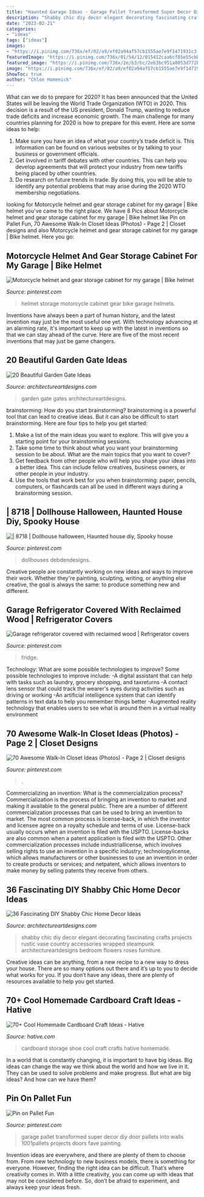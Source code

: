 ```yaml
---
title: "Haunted Garage Ideas - Garage Pallet Transformed Super Decor Diy Door Pallets Into Walls 1001pallets Projects Doors Fave Painting"
description: "Shabby chic diy decor elegant decorating fascinating crafts projects rustic vase country accessories wrapped steampunk architectureartdesigns bedroom flowers roses furniture"
date: "2023-02-21"
categories:
- "ideas"
tags: ["ideas"]
images:
- "https://i.pinimg.com/736x/ef/02/a9/ef02a94af57cb1555ae7e9f1471931c3--pallet-door-pallet-wall-decor.jpg"
featuredImage: "https://i.pinimg.com/736x/01/54/12/015412caa6cf85e55cbb2e0a741a6bf6.jpg"
featured_image: "https://i.pinimg.com/736x/2e/b3/bc/2eb3bc951a8053d772bf1d69db194a6f--garages-refrigerator.jpg"
image: "https://i.pinimg.com/736x/ef/02/a9/ef02a94af57cb1555ae7e9f1471931c3--pallet-door-pallet-wall-decor.jpg"
ShowToc: true
author: "Chloe Homenick"
---
```



What can we do to prepare for 2020?
It has been announced that the United States will be leaving the World Trade Organization (WTO) in 2020. This decision is a result of the US president, Donald Trump, wanting to reduce trade deficits and increase economic growth. The main challenge for many countries planning for 2020 is how to prepare for this event. Here are some ideas to help: 
1. Make sure you have an idea of what your country’s trade deficit is. This information can be found on various websites or by talking to your business or government officials. 
2. Get involved in tariff debates with other countries. This can help you develop agreements that will protect your industry from new tariffs being placed by other countries. 
3. Do research on future trends in trade. By doing this, you will be able to identify any potential problems that may arise during the 2020 WTO membership negotiations.

	

		
looking for Motorcycle helmet and gear storage cabinet for my garage | Bike helmet you've came to the right place. We have 8 Pics about Motorcycle helmet and gear storage cabinet for my garage | Bike helmet like Pin on Pallet Fun, 70 Awesome Walk-In Closet Ideas (Photos) - Page 2 | Closet designs and also Motorcycle helmet and gear storage cabinet for my garage | Bike helmet. Here you go:
		
    
## Motorcycle Helmet And Gear Storage Cabinet For My Garage | Bike Helmet

<img loading=lazy src="https://i.pinimg.com/736x/2c/55/d8/2c55d89e9d5f4e234ff5e1c7525d9938.jpg" onerror="this.onerror=null;this.src='https://tse4.mm.bing.net/th?id=OIP.Q2N44tCTOqRpWIKJfZEWeQHaJ3&amp;pid=15.1';" alt="Motorcycle helmet and gear storage cabinet for my garage | Bike helmet">

_Source: pinterest.com_

>helmet storage motorcycle cabinet gear bike garage helmets. 

	

Inventions have always been a part of human history, and the latest invention may just be the most useful one yet. With technology advancing at an alarming rate, it's important to keep up with the latest in inventions so that we can stay ahead of the curve. Here are five of the most recent inventions that may just be game changers.

    
## 20 Beautiful Garden Gate Ideas

<img loading=lazy src="https://www.architectureartdesigns.com/wp-content/uploads/2013/03/Gates-ArchitectureArtDesigns-10.jpg" onerror="this.onerror=null;this.src='https://tse4.mm.bing.net/th?id=OIP.Nb3wnJJnCvV6W3P9ACjC6wHaLH&amp;pid=15.1';" alt="20 Beautiful Garden Gate Ideas">

_Source: architectureartdesigns.com_

>garden gate gates architectureartdesigns. 

	

brainstorming: How do you start brainstorming?
brainstorming is a powerful tool that can lead to creative ideas. But it can also be difficult to start brainstorming. Here are four tips to help you get started: 
1. Make a list of the main ideas you want to explore. This will give you a starting point for your brainstorming sessions.
2. Take some time to think about what you want your brainstorming session to be about. What are the main topics that you want to cover? 
3. Get feedback from other people who will help you shape your ideas into a better idea. This can include fellow creatives, business owners, or other people in your industry. 
4. Use the tools that work best for you when brainstorming: paper, pencils, computers, or flashcards can all be used in different ways during a brainstorming session.

    
## | 8718 | Dollhouse Halloween, Haunted House Diy, Spooky House

<img loading=lazy src="https://i.pinimg.com/736x/62/20/92/6220923c8821b311a58b71f93fb4c4ff.jpg" onerror="this.onerror=null;this.src='https://tse2.mm.bing.net/th?id=OIP.EJtsg8QQKucr7LIAI5nApQHaJ3&amp;pid=15.1';" alt="| 8718 | Dollhouse halloween, Haunted house diy, Spooky house">

_Source: pinterest.com_

>dollhouses debdendesigns. 

	

Creative people are constantly working on new ideas and ways to improve their work. Whether they're painting, sculpting, writing, or anything else creative, the goal is always the same: to produce something new and different.

    
## Garage Refrigerator Covered With Reclaimed Wood | Refrigerator Covers

<img loading=lazy src="https://i.pinimg.com/736x/2e/b3/bc/2eb3bc951a8053d772bf1d69db194a6f--garages-refrigerator.jpg" onerror="this.onerror=null;this.src='https://tse2.mm.bing.net/th?id=OIP.GoBgnRj1BpPZHIaim4wp8gHaJ3&amp;pid=15.1';" alt="Garage refrigerator covered with reclaimed wood | Refrigerator covers">

_Source: pinterest.com_

>fridge. 

	

Technology: What are some possible technologies to improve?
Some possible technologies to improve include: 
-A digital assistant that can help with tasks such as laundry, grocery shopping, and taxreturns 
-A contact lens sensor that could track the wearer's eyes during activities such as driving or working 
-An artificial intelligence system that can identify patterns in text data to help you remember things better 
-Augmented reality technology that enables users to see what is around them in a virtual reality environment

    
## 70 Awesome Walk-In Closet Ideas (Photos) - Page 2 | Closet Designs

<img loading=lazy src="https://i.pinimg.com/736x/01/54/12/015412caa6cf85e55cbb2e0a741a6bf6.jpg" onerror="this.onerror=null;this.src='https://tse1.mm.bing.net/th?id=OIP.ENjuTngBh6naE43jRRc_TQHaLH&amp;pid=15.1';" alt="70 Awesome Walk-In Closet Ideas (Photos) - Page 2 | Closet designs">

_Source: pinterest.com_

>. 

	

Commercializing an invention: What is the commercialization process?
Commercialization is the process of bringing an invention to market and making it available to the general public. There are a number of different commercialization processes that can be used to bring an invention to market. The most common process is license-back, in which the inventor and licensee agree on a royalty schedule and terms of use. License-back usually occurs when an invention is filed with the USPTO. License-backs are also common when a patent application is filed with the USPTO. Other commercialization processes include industriallicense, which involves selling rights to use an invention in a specific industry; technologylicense, which allows manufacturers or other businesses to use an invention in order to create products or services; and netpatent, which allows inventors to make money by selling patents they receive from others.

    
## 36 Fascinating DIY Shabby Chic Home Decor Ideas

<img loading=lazy src="https://www.architectureartdesigns.com/wp-content/uploads/2013/07/381.jpg" onerror="this.onerror=null;this.src='https://tse2.mm.bing.net/th?id=OIP.zP4lA_9-WJDLMtNDwfCkLwAAAA&amp;pid=15.1';" alt="36 Fascinating DIY Shabby Chic Home Decor Ideas">

_Source: architectureartdesigns.com_

>shabby chic diy decor elegant decorating fascinating crafts projects rustic vase country accessories wrapped steampunk architectureartdesigns bedroom flowers roses furniture. 

	

Creative ideas can be anything, from a new recipe to a new way to dress your house. There are so many options out there and it’s up to you to decide what works for you. If you don’t have any ideas, there are plenty of resources available to help you get started.

    
## 70+ Cool Homemade Cardboard Craft Ideas - Hative

<img loading=lazy src="https://hative.com/wp-content/uploads/2014/04/cardboard-crafts/13-cardboard-shoe-storage.jpg" onerror="this.onerror=null;this.src='https://tse3.mm.bing.net/th?id=OIP.9Pa96wJwxVCW1WZjrLNPSAHaI0&amp;pid=15.1';" alt="70+ Cool Homemade Cardboard Craft Ideas - Hative">

_Source: hative.com_

>cardboard storage shoe cool craft crafts hative homemade. 

	

In a world that is constantly changing, it is important to have big ideas. Big ideas can change the way we think about the world and how we live in it. They can be used to solve problems and make progress. But what are big ideas? And how can we have them?

    
## Pin On Pallet Fun

<img loading=lazy src="https://i.pinimg.com/736x/ef/02/a9/ef02a94af57cb1555ae7e9f1471931c3--pallet-door-pallet-wall-decor.jpg" onerror="this.onerror=null;this.src='https://tse3.mm.bing.net/th?id=OIP.nCXsZsmyzi8CI1SLLeRdZQHaJ4&amp;pid=15.1';" alt="Pin on Pallet Fun">

_Source: pinterest.com_

>garage pallet transformed super decor diy door pallets into walls 1001pallets projects doors fave painting. 

	

Invention ideas are everywhere, and there are plenty of them to choose from. From new technology to new business models, there is something for everyone. However, finding the right idea can be difficult. That’s where creativity comes in. With a little creativity, you can come up with ideas that may not be considered before. So, don’t be afraid to experiment, and always keep your ideas fresh.

